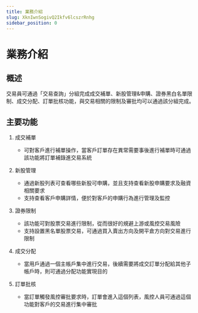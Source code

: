 ```yaml
---
title: 業務介紹
slug: XknIwnSogivQ2Ikfv6lcszrRnhg
sidebar_position: 0
---
```



# 業務介紹

## 概述

交易員可通過「交易查詢」分組完成成交補單、新股管理&申購、證券黑白名單限制、成交分配、訂單批核功能，與交易相關的限制及審批均可以通過該分組完成。

## 主要功能

1. 成交補單
    - 可對客戶進行補單操作，當客戶訂單存在異常需要事後進行補單時可通過該功能將訂單補錄進交易系統

2. 新股管理
    - 通過新股列表可查看哪些新股可申購，並且支持查看新股申購要求及融資相關要求
    - 支持查看客戶申購詳情，便於對客戶的申購行為進行管理及監控

3. 證券限制
    - 該功能可對股票交易進行限制，從而很好的規避上游或風控交易風險
    - 支持設置黑名單股票交易，可通過買入賣出方向及開平倉方向對交易進行限制

4. 成交分配
    - 當用戶通過一個主帳戶集中進行交易，後續需要將成交訂單分配給其他子帳戶時，則可通過分配功能實現目的

5. 訂單批核
    - 當訂單觸發風控審批要求時，訂單會進入這個列表，風控人員可通過這個功能對客戶的交易進行集中審批


